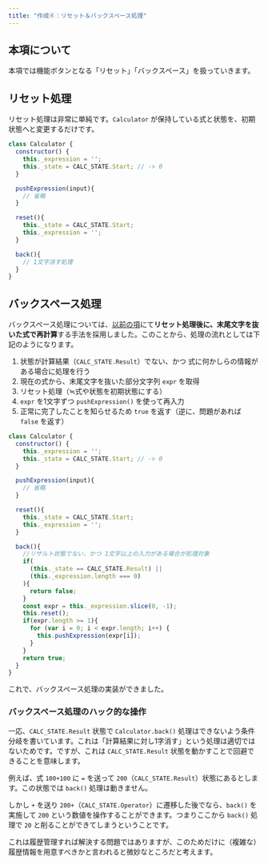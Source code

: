 ```yaml
---
title: "作成④：リセット＆バックスペース処理"
---
```


## 本項について

本項では機能ボタンとなる「リセット」「バックスペース」を扱っていきます。

## リセット処理

リセット処理は非常に単純です。`Calculator` が保持している式と状態を、初期状態へと変更するだけです。

```javascript
class Calculator {
  constructor() {
    this._expression = '';
    this._state = CALC_STATE.Start; // -> 0
  }

  pushExpression(input){
    // 省略
  }

  reset(){
    this._state = CALC_STATE.Start;
    this._expression = '';
  }

  back(){
    // 1文字消す処理
  }
}
```

## バックスペース処理

バックスペース処理については、[以前の項](./b3-implement-ideas#状態リセットからの再計算)にて**リセット処理後に、末尾文字を抜いた式で再計算**する手法を採用しました。このことから、処理の流れとしては下記のようになります。

1. 状態が計算結果（`CALC_STATE.Result`）でない、かつ 式に何かしらの情報がある場合に処理を行う
2. 現在の式から、末尾文字を抜いた部分文字列 `expr` を取得
3. リセット処理（≒式や状態を初期状態にする）
4. `expr` を1文字ずつ `pushExpression()` を使って再入力
5. 正常に完了したことを知らせるため `true` を返す（逆に、問題があれば `false` を返す）

```javascript
class Calculator {
  constructor() {
    this._expression = '';
    this._state = CALC_STATE.Start; // -> 0
  }

  pushExpression(input){
    // 省略
  }

  reset(){
    this._state = CALC_STATE.Start;
    this._expression = '';
  }

  back(){
    //リザルト状態でない、かつ 1文字以上の入力がある場合が処理対象
    if(
      (this._state == CALC_STATE.Result) ||
      (this._expression.length === 0)
    ){
      return false;
    }
    const expr = this._expression.slice(0, -1);
    this.reset();
    if(expr.length >= 1){
      for (var i = 0; i < expr.length; i++) {
        this.pushExpression(expr[i]);
      }
    }
    return true;
  }
}
```

これで、バックスペース処理の実装ができました。

### バックスペース処理のハック的な操作

一応、`CALC_STATE.Result` 状態で `Calculator.back()` 処理はできないよう条件分岐を書いています。これは「計算結果に対し1字消す」という処理は適切ではないためです。ですが、これは `CALC_STATE.Result` 状態を動かすことで回避できることを意味します。

例えば、式 `100+100` に `=` を送って `200`（`CALC_STATE.Result`）状態にあるとします。この状態では `back()` 処理は動きません。

しかし `+` を送り `200+`（`CALC_STATE.Operator`）に遷移した後でなら、`back()` を実施して `200` という数値を操作することができます。つまりここから `back()` 処理で `20` と削ることができてしまうということです。

これは履歴管理すれば解決する問題ではありますが、このためだけに（複雑な）履歴情報を用意すべきかと言われると微妙なところだと考えます。
